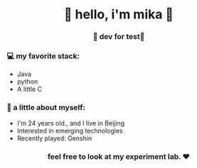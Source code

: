 <h1 align="center"> 🤩 hello, i'm mika 🤩 </h1>
<h3 align="center">🚀 dev for test🚀</h3>

### 💻 my favorite stack:

- Java
- python
- A little C

### 👧 a little about myself:

- I'm 24 years old., and I live in Beijing
- Interested in emerging technologies
- Recently played: Genshin

<h3 align="center"><strong> feel free to look at my experiment lab. ❤ </strong> </h3>
